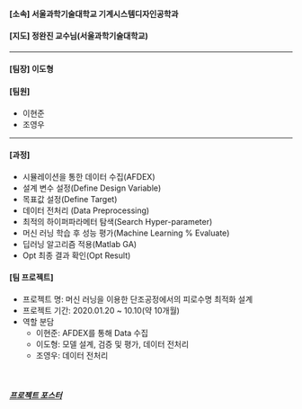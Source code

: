#### [소속] 서울과학기술대학교 기계시스템디자인공학과
#### [지도] 정완진 교수님(서울과학기술대학교)

---

#### [팀장] 이도형

#### [팀원]
- 이현준
- 조영우
---
#### [과정]

  - 시뮬레이션을 통한 데이터 수집(AFDEX)
  - 설계 변수 설정(Define Design Variable)
  - 목표값 설정(Define Target)
  - 데이터 전처리 (Data Preprocessing)
  - 최적의 하이퍼파라메터 탐색(Search Hyper-parameter)
  - 머신 러닝 학습 후 성능 평가(Machine Learning % Evaluate)
  - 딥러닝 알고리즘 적용(Matlab GA)
  - Opt 최종 결과 확인(Opt Result)

#### [팀 프로젝트]
- 프로젝트 명: 머신 러닝을 이용한 단조공정에서의 피로수명 최적화 설계
- 프로젝트 기간: 2020.01.20 ~ 10.10(약 10개월)
- 역할 분담
  - 이현준: AFDEX를 통해 Data 수집
  - 이도형: 모델 설계, 검증 및 평가, 데이터 전처리
  - 조영우: 데이터 전처리
<br/>

##### [프로젝트 포스터][doclink]

[doclink]: https://github.com/leedohyeong/Capstone-Design/blob/main/2020-%EC%A1%B0%EC%98%81%EC%9A%B0%2C%EC%9D%B4%EB%8F%84%ED%98%95%2C%EC%9D%B4%ED%98%84%EC%A4%80-%ED%8F%AC%EC%8A%A4%ED%84%B0.pdf



